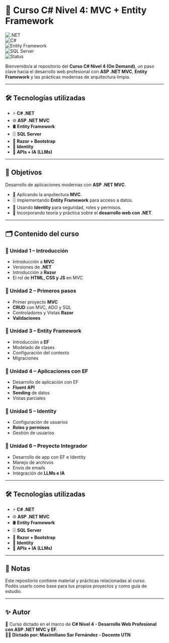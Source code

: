 # 🚀 Curso C# Nivel 4: MVC + Entity Framework  

![.NET](https://img.shields.io/badge/.NET-9.0+-purple?style=for-the-badge&logo=dotnet)  
![C#](https://img.shields.io/badge/C%23-Profesional-blue?style=for-the-badge&logo=csharp)  
![Entity Framework](https://img.shields.io/badge/Entity%20Framework-Core-success?style=for-the-badge&logo=database)  
![SQL Server](https://img.shields.io/badge/SQL%20Server-Data-red?style=for-the-badge&logo=microsoftsqlserver)  
![Status](https://img.shields.io/badge/Status-On%20Demand-brightgreen?style=for-the-badge&logo=github)  

Bienvenido/a al repositorio del **Curso C# Nivel 4 (On Demand)**, un paso clave hacia el desarrollo web profesional con **ASP .NET MVC**, **Entity Framework** y las prácticas modernas de arquitectura limpia.  

---

## 🛠️ Tecnologías utilizadas  
- ⚡ **C# .NET**  
- 🌐 **ASP .NET MVC**  
- 🛢️ **Entity Framework**  
- 🗄️ **SQL Server**  
- 🎨 **Razor + Bootstrap**  
- 🔐 **Identity**  
- 🤖 **APIs + IA (LLMs)**  

---

## 🎯 Objetivos  

Desarrollo de aplicaciones modernas con **ASP .NET MVC**.  

- 🧩 Aplicando la arquitectura **MVC**.  
- 🗄️ Implementando **Entity Framework** para acceso a datos.  
- 🔐 Usando **Identity** para seguridad, roles y permisos.  
- 📖 Incorporando teoría y práctica sobre el **desarrollo web con .NET**.  

---

## 🗂️ Contenido del curso  

### 📖 Unidad 1 – Introducción  
- Introducción a **MVC**  
- Versiones de **.NET**  
- Introducción a **Razor**  
- El rol de **HTML, CSS y JS** en MVC  

### 📖 Unidad 2 – Primeros pasos  
- Primer proyecto **MVC**  
- **CRUD** con MVC, ADO y SQL  
- Controladores y Vistas **Razor**  
- **Validaciones**  

### 📖 Unidad 3 – Entity Framework  
- Introducción a **EF**  
- Modelado de clases  
- Configuración del contexto  
- Migraciones  

### 📖 Unidad 4 – Aplicaciones con EF  
- Desarrollo de aplicación con EF  
- **Fluent API**  
- **Seeding** de datos  
- Vistas parciales  

### 📖 Unidad 5 – Identity  
- Configuración de usuarios  
- **Roles y permisos**  
- Gestión de usuarios  

### 📖 Unidad 6 – Proyecto Integrador  
- Desarrollo de app con EF e Identity  
- Manejo de archivos  
- Envío de emails  
- Integración de **LLMs e IA**  

---

## 🛠️ Tecnologías utilizadas  
- ⚡ **C# .NET**  
- 🌐 **ASP .NET MVC**  
- 🛢️ **Entity Framework**  
- 🗄️ **SQL Server**  
- 🎨 **Razor + Bootstrap**  
- 🔐 **Identity**  
- 🤖 **APIs + IA (LLMs)**  

---

## 📌 Notas  
Este repositorio contiene material y prácticas relacionadas al curso.  
Podés usarlo como base para tus propios proyectos y como guía de estudio.  

---

## ✨ Autor  
📌 Curso dictado en el marco de **C# Nivel 4 - Desarrollo Web Profesional con ASP .NET MVC y EF**.  
👨‍🏫 **Dictado por: Maximiliano Sar Fernández - Docente UTN**  
